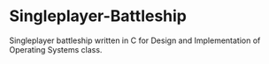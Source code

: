 # Singleplayer-Battleship
Singleplayer battleship written in C for Design and Implementation of Operating Systems class.
